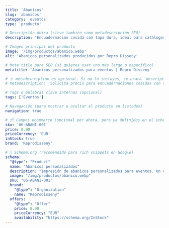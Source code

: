 ```yaml
---
title: 'Abanicos'
slug: 'abanicos'
category: 'eventos'
type: 'producto'

# Descripción única (sirve también como metadescripción SEO)
description: 'Encuadernación cosida con tapa dura, ideal para catálogos, libros y publicaciones de alta calidad.'

# Imagen principal del producto
image: '/img/productos/abanico.webp'
alt: 'Abanicos personalizados producidos por Repro Disseny'

# Meta title para SEO (si quieres usar uno más largo o específico)
metatitle: 'Abanicos personalizados para eventos | Repro Disseny'

# ⚠️ metadescription es opcional. Si no lo incluyes, se usará `description` como fallback.
# metadescription: 'Solicita precio para encuadernaciones cosidas con tapa dura. Alta calidad y presentación profesional.'

# Tags o palabras clave internas (opcional)
tags: ['Eventos']

# Navegación (para mostrar u ocultar el producto en listados)
navigation: true

# 📦 Campos ecommerce (opcional por ahora, pero ya definidos en el schema)
sku: '06-ABANI-001'
price: 8.90
priceCurrency: 'EUR'
inStock: true
brand: 'Reprodisseny'

# 🎯 Schema.org (recomendado para rich snippets en Google)
schema:
  "@type": "Product"
  name: "Abanicos personalizados"
  description: "Impresión de abanicos personalizados para eventos. Un elemento indispensable para la organización de eventos en épocas de mucha calor al aire libre."
  image: "/img/productos/abanico.webp"
  sku: "06-ABANI-001"
  brand:
    "@type": "Organization"
    name: "Reprodisseny"
  offers:
    "@type": "Offer"
    price: 8.90
    priceCurrency: "EUR"
    availability: "https://schema.org/InStock"
---
```

